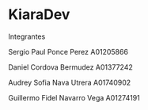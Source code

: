 # KiaraDev
Integrantes

Sergio Paul Ponce Perez      A01205866

Daniel Cordova Bermudez      A01377242

Audrey Sofia Nava Utrera     A01740902

Guillermo Fidel Navarro Vega A01274191
